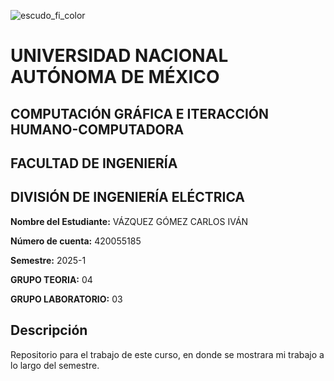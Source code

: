 ![escudo_fi_color](https://github.com/user-attachments/assets/352934ad-cc89-4d11-95cb-02a99fd0e265)

# UNIVERSIDAD NACIONAL AUTÓNOMA DE MÉXICO

## COMPUTACIÓN GRÁFICA E ITERACCIÓN HUMANO-COMPUTADORA

## FACULTAD DE INGENIERÍA


## DIVISIÓN DE INGENIERÍA ELÉCTRICA

**Nombre del Estudiante:** VÁZQUEZ GÓMEZ CARLOS IVÁN 

**Número de cuenta:** 420055185

**Semestre:** 2025-1

**GRUPO TEORIA:** 04

**GRUPO LABORATORIO:** 03

## Descripción

Repositorio para el trabajo de este curso, en donde se mostrara mi trabajo a lo largo del semestre.
